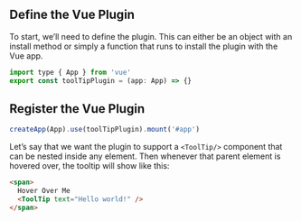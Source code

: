 ## Define the Vue Plugin

To start, we’ll need to define the plugin. This can either be an object with an install method or simply a function that runs to install the plugin with the Vue app.

```js
import type { App } from 'vue'
export const toolTipPlugin = (app: App) => {}
```

## Register the Vue Plugin

```js
createApp(App).use(toolTipPlugin).mount('#app')
```

Let’s say that we want the plugin to support a `<ToolTip/>` component that can be nested inside any element. Then whenever that parent element is hovered over, the tooltip will show like this:

```html
<span>
  Hover Over Me
  <ToolTip text="Hello world!" />
</span>
```
